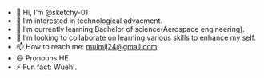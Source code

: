 - 👋 Hi, I’m @sketchy-01
- 👀 I’m interested in technological advacment.
- 🌱 I’m currently learning Bachelor of science(Aerospace engineering).
- 💞️ I’m looking to collaborate on learning various skills to enhance my self.
- 📫 How to reach me: muimij24@gmail.com.
- 😄 Pronouns:HE.
- ⚡ Fun fact: Wueh!.

<!---
sketchy-01/sketchy-01 is a ✨ special ✨ repository because its `README.md` (this file) appears on your GitHub profile.
You can click the Preview link to take a look at your changes.
--->
